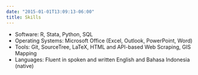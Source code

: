 ```yaml
---
date: "2015-01-01T13:09:13-06:00"
title: Skills
---
```


- Software: R, Stata, Python, SQL
- Operating Systems: Microsoft Office (Excel, Outlook, PowerPoint, Word)
- Tools: Git, SourceTree, LaTeX, HTML and API-based Web Scraping, GIS Mapping
- Languages: Fluent in spoken and written English and Bahasa Indonesia (native)
